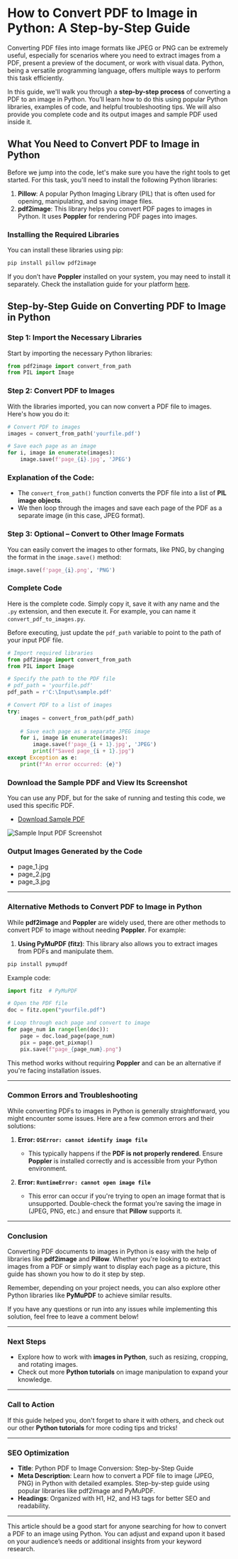 # How to Convert PDF to Image in Python: A Step-by-Step Guide

Converting PDF files into image formats like JPEG or PNG can be extremely useful, especially for scenarios where you need to extract images from a PDF, present a preview of the document, or work with visual data. Python, being a versatile programming language, offers multiple ways to perform this task efficiently.

In this guide, we'll walk you through a **step-by-step process** of converting a PDF to an image in Python. You’ll learn how to do this using popular Python libraries, examples of code, and helpful troubleshooting tips. We will also provide you complete code and its output images and sample PDF used inside it.

## What You Need to Convert PDF to Image in Python

Before we jump into the code, let's make sure you have the right tools to get started. For this task, you'll need to install the following Python libraries:

1. **Pillow**: A popular Python Imaging Library (PIL) that is often used for opening, manipulating, and saving image files.
2. **pdf2image**: This library helps you convert PDF pages to images in Python. It uses **Poppler** for rendering PDF pages into images.

### Installing the Required Libraries

You can install these libraries using pip:

```bash
pip install pillow pdf2image
```

If you don’t have **Poppler** installed on your system, you may need to install it separately. Check the installation guide for your platform [here](https://github.com/Belval/pdf2image#windows).

## Step-by-Step Guide on Converting PDF to Image in Python

### Step 1: Import the Necessary Libraries

Start by importing the necessary Python libraries:

```python
from pdf2image import convert_from_path
from PIL import Image
```

### Step 2: Convert PDF to Images

With the libraries imported, you can now convert a PDF file to images. Here's how you do it:

```python
# Convert PDF to images
images = convert_from_path('yourfile.pdf')

# Save each page as an image
for i, image in enumerate(images):
    image.save(f'page_{i}.jpg', 'JPEG')
```

### Explanation of the Code:
- The `convert_from_path()` function converts the PDF file into a list of **PIL image objects**.
- We then loop through the images and save each page of the PDF as a separate image (in this case, JPEG format).

### **Step 3: Optional – Convert to Other Image Formats**

You can easily convert the images to other formats, like PNG, by changing the format in the `image.save()` method:

```python
image.save(f'page_{i}.png', 'PNG')
```

### Complete Code

Here is the complete code. Simply copy it, save it with any name and the `.py` extension, and then execute it. For example, you can name it `convert_pdf_to_images.py`.

Before executing, just update the `pdf_path` variable to point to the path of your input PDF file.

```python
# Import required libraries
from pdf2image import convert_from_path
from PIL import Image

# Specify the path to the PDF file
# pdf_path = 'yourfile.pdf'
pdf_path = r'C:\Input\sample.pdf'

# Convert PDF to a list of images
try:
    images = convert_from_path(pdf_path)
    
    # Save each page as a separate JPEG image
    for i, image in enumerate(images):
        image.save(f'page_{i + 1}.jpg', 'JPEG')
        print(f"Saved page_{i + 1}.jpg")
except Exception as e:
    print(f"An error occurred: {e}")
```
### Download the Sample PDF and View Its Screenshot

You can use any PDF, but for the sake of running and testing this code, we used this specific PDF.

- [Download Sample PDF](https://github.com/shakeel-faiz/InputOutputDocs/raw/master/python-convert-pdf-to-image/sample.pdf)

![Sample Input PDF Screenshot](https://raw.githubusercontent.com/shakeel-faiz/InputOutputDocs/master/python-convert-pdf-to-image/sample-input-pdf-screenshot.png)

### Output Images Generated by the Code

- page_1.jpg
- page_2.jpg
- page_3.jpg





---

### **Alternative Methods to Convert PDF to Image in Python**

While **pdf2image** and **Poppler** are widely used, there are other methods to convert PDF to image without needing **Poppler**. For example:

1. **Using PyMuPDF (fitz)**: This library also allows you to extract images from PDFs and manipulate them.

```bash
pip install pymupdf
```

Example code:

```python
import fitz  # PyMuPDF

# Open the PDF file
doc = fitz.open("yourfile.pdf")

# Loop through each page and convert to image
for page_num in range(len(doc)):
    page = doc.load_page(page_num)
    pix = page.get_pixmap()
    pix.save(f"page_{page_num}.png")
```

This method works without requiring **Poppler** and can be an alternative if you're facing installation issues.

---

### **Common Errors and Troubleshooting**

While converting PDFs to images in Python is generally straightforward, you might encounter some issues. Here are a few common errors and their solutions:

1. **Error: `OSError: cannot identify image file`**
    - This typically happens if the **PDF is not properly rendered**. Ensure **Poppler** is installed correctly and is accessible from your Python environment.

2. **Error: `RuntimeError: cannot open image file`**
    - This error can occur if you're trying to open an image format that is unsupported. Double-check the format you're saving the image in (JPEG, PNG, etc.) and ensure that **Pillow** supports it.

---

### **Conclusion**

Converting PDF documents to images in Python is easy with the help of libraries like **pdf2image** and **Pillow**. Whether you're looking to extract images from a PDF or simply want to display each page as a picture, this guide has shown you how to do it step by step.

Remember, depending on your project needs, you can also explore other Python libraries like **PyMuPDF** to achieve similar results.

If you have any questions or run into any issues while implementing this solution, feel free to leave a comment below!

---

### **Next Steps**
- Explore how to work with **images in Python**, such as resizing, cropping, and rotating images.
- Check out more **Python tutorials** on image manipulation to expand your knowledge.

---

### **Call to Action**
If this guide helped you, don't forget to share it with others, and check out our other **Python tutorials** for more coding tips and tricks!

---

### **SEO Optimization**

- **Title**: Python PDF to Image Conversion: Step-by-Step Guide
- **Meta Description**: Learn how to convert a PDF file to image (JPEG, PNG) in Python with detailed examples. Step-by-step guide using popular libraries like pdf2image and PyMuPDF.
- **Headings**: Organized with H1, H2, and H3 tags for better SEO and readability.

---

This article should be a good start for anyone searching for how to convert a PDF to an image using Python. You can adjust and expand upon it based on your audience’s needs or additional insights from your keyword research.
